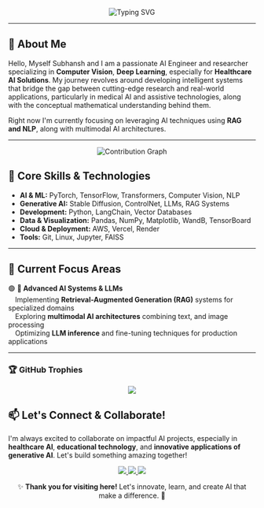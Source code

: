 <p align="center">
  <img src="https://readme-typing-svg.demolab.com?font=Fira+Code&size=40&pause=1000&color=FFFFFF&center=true&vCenter=true&width=1000&height=80&lines=Hello+there%2C+I+am+Subhansh+Malviya;AI+Engineer+%26+Researcher;Building+Intelligent+Solutions" alt="Typing SVG" />
</p>

---

## 🚀 About Me  
Hello, Myself Subhansh and I am a passionate AI Engineer and researcher specializing in **Computer Vision**, **Deep Learning**, especially for **Healthcare AI Solutions**. My journey revolves around developing intelligent systems that bridge the gap between cutting-edge research and real-world applications, particularly in medical AI and assistive technologies, along with the conceptual mathematical understanding behind them.

Right now I'm currently focusing on leveraging AI techniques using **RAG and NLP**, along with multimodal AI architectures.

---

<p align="center">
  <img src="https://github-readme-activity-graph.vercel.app/graph?username=subh-775&theme=react-dark&hide_border=true&custom_title=Contribution%20Graph&area=true&point=false&line=31C442&area_color=21914A" alt="Contribution Graph"/>
</p>

## 🎯 Core Skills & Technologies
- **AI & ML:** PyTorch, TensorFlow, Transformers, Computer Vision, NLP
- **Generative AI:** Stable Diffusion, ControlNet, LLMs, RAG Systems  
- **Development:** Python, LangChain, Vector Databases
- **Data & Visualization:** Pandas, NumPy, Matplotlib, WandB, TensorBoard
- **Cloud & Deployment:** AWS, Vercel, Render
- **Tools:** Git, Linux, Jupyter, FAISS

---

## 🌟 Current Focus Areas

🟢 **🤖 Advanced AI Systems & LLMs**  
&emsp;Implementing **Retrieval-Augmented Generation (RAG)** systems for specialized domains  
&emsp;Exploring **multimodal AI architectures** combining text, and image processing  
&emsp;Optimizing **LLM inference** and fine-tuning techniques for production applications  

---

### **🏆 GitHub Trophies**
<p align="center">
    <img src="https://github-profile-trophy.vercel.app/?username=subh-775&theme=dracula" />
</p>

## 📫 Let's Connect & Collaborate!  
I'm always excited to collaborate on impactful AI projects, especially in **healthcare AI**, **educational technology**, and **innovative applications of generative AI**. Let's build something amazing together!

<p align="center">
      <a href="https://huggingface.co/Subh775">
        <img src="https://img.shields.io/badge/HuggingFace-Models_&_Datasets-yellow?logo=huggingface" />
    </a>
    <a href="mailto:subhansh4268@gmail.com">
        <img src="https://img.shields.io/badge/Email-Contact_Me-red?logo=gmail&logoColor=white" />
    </a>
    <a href="https://www.linkedin.com/in/subhansh-malviya-a43b5b28b/">
        <img src="https://img.shields.io/badge/LinkedIn-Connect-blue?logo=linkedin&logoColor=white" />
    </a>
</p>

<p align="center">✨ <strong>Thank you for visiting here!</strong> Let's innovate, learn, and create AI that make a difference. 🚀</p>

